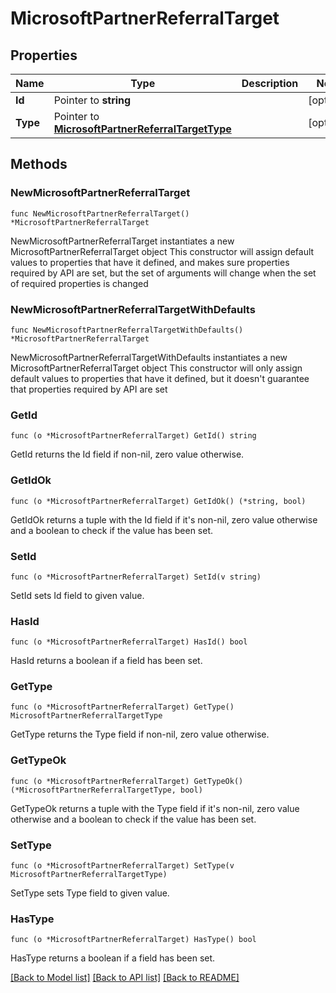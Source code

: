 # MicrosoftPartnerReferralTarget

## Properties

Name | Type | Description | Notes
------------ | ------------- | ------------- | -------------
**Id** | Pointer to **string** |  | [optional] 
**Type** | Pointer to [**MicrosoftPartnerReferralTargetType**](MicrosoftPartnerReferralTargetType.md) |  | [optional] 

## Methods

### NewMicrosoftPartnerReferralTarget

`func NewMicrosoftPartnerReferralTarget() *MicrosoftPartnerReferralTarget`

NewMicrosoftPartnerReferralTarget instantiates a new MicrosoftPartnerReferralTarget object
This constructor will assign default values to properties that have it defined,
and makes sure properties required by API are set, but the set of arguments
will change when the set of required properties is changed

### NewMicrosoftPartnerReferralTargetWithDefaults

`func NewMicrosoftPartnerReferralTargetWithDefaults() *MicrosoftPartnerReferralTarget`

NewMicrosoftPartnerReferralTargetWithDefaults instantiates a new MicrosoftPartnerReferralTarget object
This constructor will only assign default values to properties that have it defined,
but it doesn't guarantee that properties required by API are set

### GetId

`func (o *MicrosoftPartnerReferralTarget) GetId() string`

GetId returns the Id field if non-nil, zero value otherwise.

### GetIdOk

`func (o *MicrosoftPartnerReferralTarget) GetIdOk() (*string, bool)`

GetIdOk returns a tuple with the Id field if it's non-nil, zero value otherwise
and a boolean to check if the value has been set.

### SetId

`func (o *MicrosoftPartnerReferralTarget) SetId(v string)`

SetId sets Id field to given value.

### HasId

`func (o *MicrosoftPartnerReferralTarget) HasId() bool`

HasId returns a boolean if a field has been set.

### GetType

`func (o *MicrosoftPartnerReferralTarget) GetType() MicrosoftPartnerReferralTargetType`

GetType returns the Type field if non-nil, zero value otherwise.

### GetTypeOk

`func (o *MicrosoftPartnerReferralTarget) GetTypeOk() (*MicrosoftPartnerReferralTargetType, bool)`

GetTypeOk returns a tuple with the Type field if it's non-nil, zero value otherwise
and a boolean to check if the value has been set.

### SetType

`func (o *MicrosoftPartnerReferralTarget) SetType(v MicrosoftPartnerReferralTargetType)`

SetType sets Type field to given value.

### HasType

`func (o *MicrosoftPartnerReferralTarget) HasType() bool`

HasType returns a boolean if a field has been set.


[[Back to Model list]](../README.md#documentation-for-models) [[Back to API list]](../README.md#documentation-for-api-endpoints) [[Back to README]](../README.md)


